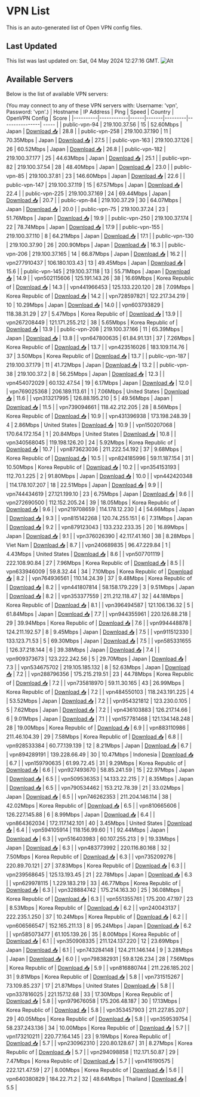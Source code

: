 # VPN List

This is an auto-generated list of Open VPN config files.

## Last Updated

This list was last updated on: Sat, 04 May 2024 12:27:16 GMT.
![Alt](https://repobeats.axiom.co/api/embed/186b98318ef1479477931607c1ad7d823f12451f.svg "Repobeats analytics image")

## Available Servers

Below is the list of available VPN servers:

(You may connect to any of these VPN servers with: Username: 'vpn', Password: 'vpn'.)
| Hostname | IP Address | Ping | Speed | Country | OpenVPN Config | Score |
|----------|------------|------|-------|---------|----------------| ----- |
| public-vpn-94 | 219.100.37.56 | 15 | 52.60Mbps | Japan | [Download 📥](./configs/server_0_JP.ovpn) | 28.8 |
| public-vpn-258 | 219.100.37.190 | 11 | 70.35Mbps | Japan | [Download 📥](./configs/server_1_JP.ovpn) | 27.5 |
| public-vpn-163 | 219.100.37.126 | 26 | 60.52Mbps | Japan | [Download 📥](./configs/server_2_JP.ovpn) | 26.8 |
| public-vpn-182 | 219.100.37.177 | 25 | 44.63Mbps | Japan | [Download 📥](./configs/server_3_JP.ovpn) | 25.1 |
| public-vpn-82 | 219.100.37.54 | 28 | 48.40Mbps | Japan | [Download 📥](./configs/server_4_JP.ovpn) | 23.0 |
| public-vpn-85 | 219.100.37.81 | 23 | 146.60Mbps | Japan | [Download 📥](./configs/server_5_JP.ovpn) | 22.6 |
| public-vpn-147 | 219.100.37.119 | 15 | 67.57Mbps | Japan | [Download 📥](./configs/server_6_JP.ovpn) | 22.4 |
| public-vpn-225 | 219.100.37.169 | 24 | 69.44Mbps | Japan | [Download 📥](./configs/server_7_JP.ovpn) | 20.7 |
| public-vpn-84 | 219.100.37.29 | 30 | 64.07Mbps | Japan | [Download 📥](./configs/server_8_JP.ovpn) | 20.0 |
| public-vpn-75 | 219.100.37.24 | 23 | 51.76Mbps | Japan | [Download 📥](./configs/server_9_JP.ovpn) | 19.9 |
| public-vpn-250 | 219.100.37.174 | 22 | 78.74Mbps | Japan | [Download 📥](./configs/server_10_JP.ovpn) | 17.9 |
| public-vpn-155 | 219.100.37.110 | 8 | 64.21Mbps | Japan | [Download 📥](./configs/server_11_JP.ovpn) | 17.1 |
| public-vpn-130 | 219.100.37.90 | 26 | 200.90Mbps | Japan | [Download 📥](./configs/server_12_JP.ovpn) | 16.3 |
| public-vpn-206 | 219.100.37.165 | 14 | 66.87Mbps | Japan | [Download 📥](./configs/server_13_JP.ovpn) | 16.2 |
| vpn277910437 | 106.180.103.43 | 13 | 49.45Mbps | Japan | [Download 📥](./configs/server_14_JP.ovpn) | 15.6 |
| public-vpn-145 | 219.100.37.118 | 13 | 55.71Mbps | Japan | [Download 📥](./configs/server_15_JP.ovpn) | 14.9 |
| vpn502115606 | 125.191.143.26 | 38 | 16.69Mbps | Korea Republic of | [Download 📥](./configs/server_16_KR.ovpn) | 14.3 |
| vpn441966453 | 125.133.220.120 | 28 | 7.09Mbps | Korea Republic of | [Download 📥](./configs/server_17_KR.ovpn) | 14.2 |
| vpn728597821 | 122.217.34.219 | 10 | 10.29Mbps | Japan | [Download 📥](./configs/server_18_JP.ovpn) | 14.0 |
| vpn603793829 | 118.38.31.29 | 27 | 5.47Mbps | Korea Republic of | [Download 📥](./configs/server_19_KR.ovpn) | 13.9 |
| vpn267208449 | 121.171.255.212 | 38 | 5.65Mbps | Korea Republic of | [Download 📥](./configs/server_20_KR.ovpn) | 13.9 |
| public-vpn-208 | 219.100.37.166 | 11 | 65.39Mbps | Japan | [Download 📥](./configs/server_21_JP.ovpn) | 13.8 |
| vpn647800635 | 61.84.91.131 | 37 | 7.26Mbps | Korea Republic of | [Download 📥](./configs/server_22_KR.ovpn) | 13.7 |
| vpn423516026 | 183.109.114.76 | 37 | 3.50Mbps | Korea Republic of | [Download 📥](./configs/server_23_KR.ovpn) | 13.7 |
| public-vpn-187 | 219.100.37.179 | 11 | 41.72Mbps | Japan | [Download 📥](./configs/server_24_JP.ovpn) | 13.2 |
| public-vpn-38 | 219.100.37.2 | 8 | 56.25Mbps | Japan | [Download 📥](./configs/server_25_JP.ovpn) | 12.3 |
| vpn454072029 | 60.132.47.54 | 19 | 6.17Mbps | Japan | [Download 📥](./configs/server_26_JP.ovpn) | 12.0 |
| vpn769025368 | 206.189.113.61 | 1 | 7.06Mbps | United States | [Download 📥](./configs/server_27_US.ovpn) | 11.6 |
| vpn313217995 | 126.88.195.210 | 5 | 49.56Mbps | Japan | [Download 📥](./configs/server_28_JP.ovpn) | 11.5 |
| vpn739094661 | 118.42.212.205 | 28 | 8.56Mbps | Korea Republic of | [Download 📥](./configs/server_29_KR.ovpn) | 10.9 |
| vpn431396938 | 173.198.248.39 | 4 | 2.86Mbps | United States | [Download 📥](./configs/server_30_US.ovpn) | 10.9 |
| vpn150207068 | 170.64.172.154 | 1 | 20.84Mbps | United States | [Download 📥](./configs/server_31_US.ovpn) | 10.8 |
| vpn340568045 | 119.198.126.20 | 24 | 5.92Mbps | Korea Republic of | [Download 📥](./configs/server_32_KR.ovpn) | 10.7 |
| vpn873623036 | 211.222.54.192 | 37 | 9.68Mbps | Korea Republic of | [Download 📥](./configs/server_33_KR.ovpn) | 10.5 |
| vpn824185996 | 59.11.187.154 | 31 | 10.50Mbps | Korea Republic of | [Download 📥](./configs/server_34_KR.ovpn) | 10.2 |
| vpn354153193 | 112.70.1.225 | 2 | 91.80Mbps | Japan | [Download 📥](./configs/server_35_JP.ovpn) | 10.0 |
| vpn442420348 | 114.178.107.207 | 18 | 22.51Mbps | Japan | [Download 📥](./configs/server_36_JP.ovpn) | 9.9 |
| vpn744434619 | 27.121.199.10 | 23 | 6.75Mbps | Japan | [Download 📥](./configs/server_37_JP.ovpn) | 9.6 |
| vpn272690500 | 112.152.205.24 | 39 | 18.05Mbps | Korea Republic of | [Download 📥](./configs/server_38_KR.ovpn) | 9.6 |
| vpn219708659 | 114.178.12.230 | 4 | 54.66Mbps | Japan | [Download 📥](./configs/server_39_JP.ovpn) | 9.3 |
| vpn815142268 | 120.74.255.151 | 6 | 7.31Mbps | Japan | [Download 📥](./configs/server_40_JP.ovpn) | 9.2 |
| vpn879123043 | 133.232.233.35 | 20 | 16.89Mbps | Japan | [Download 📥](./configs/server_41_JP.ovpn) | 9.1 |
| vpn376026390 | 42.117.41.160 | 38 | 8.28Mbps | Viet Nam | [Download 📥](./configs/server_42_VN.ovpn) | 8.7 |
| vpn240689835 | 96.47.229.84 | 1 | 4.43Mbps | United States | [Download 📥](./configs/server_43_US.ovpn) | 8.6 |
| vpn507701119 | 222.108.90.84 | 27 | 7.96Mbps | Korea Republic of | [Download 📥](./configs/server_44_KR.ovpn) | 8.5 |
| vpn633946009 | 59.8.32.44 | 34 | 7.10Mbps | Korea Republic of | [Download 📥](./configs/server_45_KR.ovpn) | 8.2 |
| vpn764936561 | 110.14.24.39 | 37 | 9.48Mbps | Korea Republic of | [Download 📥](./configs/server_46_KR.ovpn) | 8.2 |
| vpn441807814 | 58.158.179.229 | 3 | 9.51Mbps | Japan | [Download 📥](./configs/server_47_JP.ovpn) | 8.2 |
| vpn353377559 | 211.212.118.47 | 32 | 44.18Mbps | Korea Republic of | [Download 📥](./configs/server_48_KR.ovpn) | 8.1 |
| vpn396494587 | 121.106.136.32 | 5 | 61.84Mbps | Japan | [Download 📥](./configs/server_49_JP.ovpn) | 7.7 |
| vpn944355961 | 220.126.88.218 | 29 | 39.94Mbps | Korea Republic of | [Download 📥](./configs/server_50_KR.ovpn) | 7.6 |
| vpn994448878 | 124.211.192.57 | 8 | 9.45Mbps | Japan | [Download 📥](./configs/server_51_JP.ovpn) | 7.5 |
| vpn911512330 | 133.123.71.53 | 5 | 69.30Mbps | Japan | [Download 📥](./configs/server_52_JP.ovpn) | 7.5 |
| vpn585331655 | 126.37.218.144 | 6 | 39.38Mbps | Japan | [Download 📥](./configs/server_53_JP.ovpn) | 7.4 |
| vpn909373673 | 123.222.242.56 | 5 | 29.70Mbps | Japan | [Download 📥](./configs/server_54_JP.ovpn) | 7.3 |
| vpn534675702 | 219.105.185.132 | 8 | 52.63Mbps | Japan | [Download 📥](./configs/server_55_JP.ovpn) | 7.2 |
| vpn288796356 | 175.215.219.51 | 23 | 44.78Mbps | Korea Republic of | [Download 📥](./configs/server_56_KR.ovpn) | 7.2 |
| vpn735818970 | 59.11.30.165 | 43 | 26.99Mbps | Korea Republic of | [Download 📥](./configs/server_57_KR.ovpn) | 7.2 |
| vpn484550103 | 118.243.191.225 | 4 | 53.52Mbps | Japan | [Download 📥](./configs/server_58_JP.ovpn) | 7.2 |
| vpn954321812 | 123.230.0.105 | 5 | 7.62Mbps | Japan | [Download 📥](./configs/server_59_JP.ovpn) | 7.2 |
| vpn436103883 | 126.217.14.66 | 6 | 9.01Mbps | Japan | [Download 📥](./configs/server_60_JP.ovpn) | 7.1 |
| vpn157781468 | 121.134.148.248 | 28 | 19.00Mbps | Korea Republic of | [Download 📥](./configs/server_61_KR.ovpn) | 6.9 |
| vpn883110986 | 211.46.104.39 | 29 | 7.58Mbps | Korea Republic of | [Download 📥](./configs/server_62_KR.ovpn) | 6.8 |
| vpn928533384 | 60.77.139.139 | 12 | 8.21Mbps | Japan | [Download 📥](./configs/server_63_JP.ovpn) | 6.7 |
| vpn894289191 | 139.228.66.49 | 30 | 10.47Mbps | Indonesia | [Download 📥](./configs/server_64_ID.ovpn) | 6.7 |
| vpn159790635 | 61.99.72.45 | 31 | 9.29Mbps | Korea Republic of | [Download 📥](./configs/server_65_KR.ovpn) | 6.6 |
| vpn927493670 | 58.85.241.59 | 15 | 22.97Mbps | Japan | [Download 📥](./configs/server_66_JP.ovpn) | 6.5 |
| vpn509536353 | 14.133.22.215 | 7 | 8.35Mbps | Japan | [Download 📥](./configs/server_67_JP.ovpn) | 6.5 |
| vpn790534462 | 153.212.78.39 | 21 | 33.02Mbps | Japan | [Download 📥](./configs/server_68_JP.ovpn) | 6.5 |
| vpn746262353 | 211.204.146.114 | 38 | 42.02Mbps | Korea Republic of | [Download 📥](./configs/server_69_KR.ovpn) | 6.5 |
| vpn810665606 | 126.227.145.88 | 6 | 8.99Mbps | Japan | [Download 📥](./configs/server_70_JP.ovpn) | 6.4 |
| vpn864362034 | 172.117.142.101 | 40 | 3.45Mbps | United States | [Download 📥](./configs/server_71_US.ovpn) | 6.4 |
| vpn594105914 | 118.156.99.60 | 1 | 92.44Mbps | Japan | [Download 📥](./configs/server_72_JP.ovpn) | 6.3 |
| vpn516403983 | 60.107.255.213 | 9 | 19.33Mbps | Japan | [Download 📥](./configs/server_73_JP.ovpn) | 6.3 |
| vpn483773992 | 220.116.80.168 | 32 | 7.50Mbps | Korea Republic of | [Download 📥](./configs/server_74_KR.ovpn) | 6.3 |
| vpn735209276 | 220.89.70.121 | 27 | 37.83Mbps | Korea Republic of | [Download 📥](./configs/server_75_KR.ovpn) | 6.3 |
| vpn239568645 | 125.13.193.45 | 21 | 22.78Mbps | Japan | [Download 📥](./configs/server_76_JP.ovpn) | 6.3 |
| vpn629978115 | 1.229.183.219 | 33 | 46.77Mbps | Korea Republic of | [Download 📥](./configs/server_77_KR.ovpn) | 6.3 |
| vpn328884742 | 175.214.163.30 | 25 | 36.08Mbps | Korea Republic of | [Download 📥](./configs/server_78_KR.ovpn) | 6.3 |
| vpn551355761 | 175.200.47.197 | 23 | 8.53Mbps | Korea Republic of | [Download 📥](./configs/server_79_KR.ovpn) | 6.2 |
| vpn240043137 | 222.235.1.250 | 37 | 10.24Mbps | Korea Republic of | [Download 📥](./configs/server_80_KR.ovpn) | 6.2 |
| vpn606566547 | 152.165.211.13 | 8 | 95.24Mbps | Japan | [Download 📥](./configs/server_81_JP.ovpn) | 6.2 |
| vpn585073477 | 61.105.139.26 | 35 | 8.00Mbps | Korea Republic of | [Download 📥](./configs/server_82_KR.ovpn) | 6.1 |
| vpn350908335 | 211.124.137.220 | 12 | 23.69Mbps | Japan | [Download 📥](./configs/server_83_JP.ovpn) | 6.1 |
| vpn743284148 | 124.211.146.144 | 9 | 3.28Mbps | Japan | [Download 📥](./configs/server_84_JP.ovpn) | 6.0 |
| vpn798382931 | 59.8.126.234 | 28 | 7.56Mbps | Korea Republic of | [Download 📥](./configs/server_85_KR.ovpn) | 5.9 |
| vpn816880744 | 211.226.185.202 | 31 | 9.81Mbps | Korea Republic of | [Download 📥](./configs/server_86_KR.ovpn) | 5.8 |
| vpn731515267 | 73.109.85.237 | 17 | 21.87Mbps | United States | [Download 📥](./configs/server_87_US.ovpn) | 5.8 |
| vpn337816025 | 221.157.12.68 | 33 | 17.30Mbps | Korea Republic of | [Download 📥](./configs/server_88_KR.ovpn) | 5.8 |
| vpn979676058 | 175.206.48.187 | 30 | 17.13Mbps | Korea Republic of | [Download 📥](./configs/server_89_KR.ovpn) | 5.8 |
| vpn353457903 | 211.227.85.207 | 29 | 40.05Mbps | Korea Republic of | [Download 📥](./configs/server_90_KR.ovpn) | 5.8 |
| vpn359539754 | 58.237.243.136 | 34 | 10.00Mbps | Korea Republic of | [Download 📥](./configs/server_91_KR.ovpn) | 5.7 |
| vpn173210211 | 220.77.164.145 | 23 | 9.19Mbps | Korea Republic of | [Download 📥](./configs/server_92_KR.ovpn) | 5.7 |
| vpn230962310 | 220.80.128.67 | 31 | 8.27Mbps | Korea Republic of | [Download 📥](./configs/server_93_KR.ovpn) | 5.7 |
| vpn294098858 | 112.171.50.87 | 29 | 7.47Mbps | Korea Republic of | [Download 📥](./configs/server_94_KR.ovpn) | 5.7 |
| vpn416190575 | 222.121.47.59 | 27 | 8.00Mbps | Korea Republic of | [Download 📥](./configs/server_95_KR.ovpn) | 5.6 |
| vpn640380829 | 184.22.71.2 | 32 | 48.64Mbps | Thailand | [Download 📥](./configs/server_96_TH.ovpn) | 5.5 |
